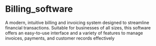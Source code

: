 # Billing_software
A modern, intuitive billing and invoicing system designed to streamline financial transactions. Suitable for businesses of all sizes, this software offers an easy-to-use interface and a variety of features to manage invoices, payments, and customer records effectively
